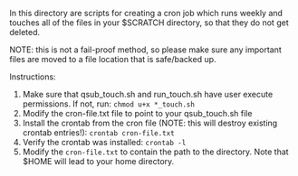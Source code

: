 In this directory are scripts for creating a cron job which runs weekly and touches 
all of the files in your $SCRATCH directory, so that they do not get deleted. 

NOTE: this is not a fail-proof method, so please make sure any important
files are moved to a file location that is safe/backed up. 

Instructions:
1. Make sure that qsub_touch.sh and run_touch.sh have user execute permissions. If not, run: `chmod u+x *_touch.sh`
2. Modify the cron-file.txt file to point to your qsub_touch.sh file
3. Install the crontab from the cron file (NOTE: this will destroy existing crontab entries!): `crontab cron-file.txt`
4. Verify the crontab was installed: `crontab -l`
5. Modify the `cron-file.txt` to contain the path to the directory. Note that $HOME will lead to your home directory.
